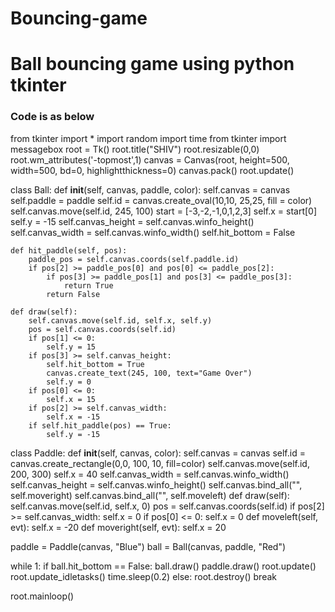 # Bouncing-game
# Ball bouncing game using python tkinter

### Code is as below

from tkinter import *
import random
import time
from tkinter import messagebox
root = Tk()
root.title("SHIV")
root.resizable(0,0)
root.wm_attributes('-topmost',1)
canvas = Canvas(root, height=500, width=500, bd=0, highlightthickness=0)
canvas.pack()
root.update()

class Ball:
    def __init__(self, canvas, paddle, color):
        self.canvas = canvas
        self.paddle = paddle
        self.id = canvas.create_oval(10,10, 25,25, fill = color)
        self.canvas.move(self.id, 245, 100)
        start = [-3,-2,-1,0,1,2,3]
        self.x = start[0]
        self.y = -15
        self.canvas_height = self.canvas.winfo_height()
        self.canvas_width = self.canvas.winfo_width()
        self.hit_bottom = False
    
    def hit_paddle(self, pos):
        paddle_pos = self.canvas.coords(self.paddle.id)
        if pos[2] >= paddle_pos[0] and pos[0] <= paddle_pos[2]:
            if pos[3] >= paddle_pos[1] and pos[3] <= paddle_pos[3]:
                return True
            return False

    def draw(self):
        self.canvas.move(self.id, self.x, self.y)
        pos = self.canvas.coords(self.id)
        if pos[1] <= 0:
            self.y = 15
        if pos[3] >= self.canvas_height:
            self.hit_bottom = True
            canvas.create_text(245, 100, text="Game Over")
            self.y = 0
        if pos[0] <= 0:
            self.x = 15
        if pos[2] >= self.canvas_width:
            self.x = -15
        if self.hit_paddle(pos) == True:
            self.y = -15            

class Paddle:
    def __init__(self, canvas, color):
        self.canvas = canvas
        self.id = canvas.create_rectangle(0,0, 100, 10, fill=color)
        self.canvas.move(self.id, 200, 300)
        self.x = 40
        self.canvas_width = self.canvas.winfo_width()
        self.canvas_height = self.canvas.winfo_height()
        self.canvas.bind_all("<KeyPress-Right>", self.moveright)
        self.canvas.bind_all("<KeyPress-Left>", self.moveleft)
    def draw(self):
        self.canvas.move(self.id, self.x, 0)
        pos = self.canvas.coords(self.id)
        if pos[2] >= self.canvas_width:
            self.x = 0
        if pos[0] <= 0:
            self.x = 0
    def moveleft(self, evt):
        self.x = -20
    def moveright(self, evt):
        self.x = 20

paddle = Paddle(canvas, "Blue")
ball = Ball(canvas, paddle, "Red")

while 1:
    if ball.hit_bottom == False:
        ball.draw()
        paddle.draw()
        root.update()
        root.update_idletasks()
        time.sleep(0.2)
    else:
        root.destroy()
        break

root.mainloop()
